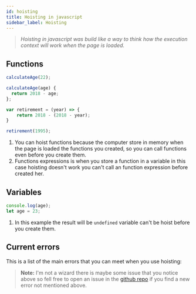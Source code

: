 ```yaml
---
id: hoisting
title: Hoisting in javascript
sidebar_label: Hoisting
---
```

>*Hoisting in javascript was build like a way to think how the execution context will work when the page is loaded.*

## Functions
```js
calculateAge(22);

calculateAge(age) {  
  return 2018 - age;
};

var retirement = (year) => {
    return 2018 - (2018 - year);
}

retirement(1995);
```
1. You can hoist functions because the computer store in memory when the page is loaded the functions you created, so you can call functions even before you create them.
2. Functions expressions is when you store a function in a variable in this case hoisting doesn't work you can't call an function expression before created her.

## Variables
```js
console.log(age);
let age = 23;
```
1. In this example the result will be `undefined` variable can't be hoist before you create them.

## Current errors
This is a list of the main errors that you can meet when you use hoisting:
> **Note:** I'm not a wizard there is maybe some issue that you notice above so fell free to open an issue in the [github repo](https://github.com/luctst/learn-javascript) if you find a new error not mentioned above.